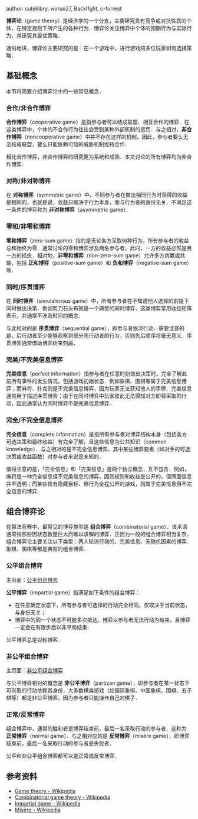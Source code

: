 author: cutekibry, woruo27, Backl1ght, c-forrest

**博弈论**（game theory）是经济学的一个分支，主要研究具有竞争或对抗性质的个体，在特定规则下所产生的各种行为．博弈论关注博弈中个体的预期行为与实际行为，并研究其最优策略．

通俗地讲，博弈论主要研究的是：在一个游戏中，进行游戏的多位玩家如何选择策略．

## 基础概念

本节将简要介绍博弈论中的一些常见概念．

### 合作/非合作博弈

**合作博弈**（cooperative game）是指参与者可以结成联盟、相互合作的博弈．在这类博弈中，个体的不合作行为往往会受到某种外部机制的惩罚．与之相对，**非合作博弈**（noncooperative game）中并不存在这样的机制，因此，参与者要么无法结成联盟，要么只能依赖可信的威胁机制维持合作．

相比合作博弈，非合作博弈的研究更为系统和成熟．本文讨论的所有博弈均为非合作博弈．

### 对称/非对称博弈

在 **对称博弈**（symmetric game）中，不同参与者在做出相同行为时获得的收益是相同的，也就是说，收益只取决于行为本身，而与行为者的身份无关．不满足这一条件的博弈称为 **非对称博弈**（asymmetric game）．

### 零和/非零和博弈

**零和博弈**（zero-sum game）指的是无论各方采取何种行为，所有参与者的收益总和始终为零．通常讨论的零和博弈涉及两名参与者，此时，一方的收益必然是另一方的损失．相对地，**非零和博弈**（non-zero-sum game）允许多方共赢或共输，包括 **正和博弈**（positive-sum game）和 **负和博弈**（negative-sum game）等．

### 同时/序贯博弈

在 **同时博弈**（simulatenous game）中，所有参与者在不知道他人选择的前提下同时做出决策．例如剪刀石头布就是一个典型的同时博弈．这类博弈常用收益矩阵表示，并通常不涉及时间的概念．

与此相对的是 **序贯博弈**（sequential game），即参与者依次行动．需要注意的是，后行动者至少能够观察到部分先行动者的行为，否则先后顺序将毫无意义．序贯博弈通常借助博弈树来刻画．

### 完美/不完美信息博弈

**完美信息**（perfect information）指参与者在任意时刻做出决策时，完全了解此前所有事件的发生情况，包括游戏初始状态．例如象棋、围棋等属于完美信息博弈；而麻将、扑克则是不完美信息博弈，因为玩家无法获知他人的手牌．完美信息通常用于描述序贯博弈；由于在同时博弈中玩家彼此无法得知对方即将采取的行动，因此通常认为同时博弈不是完美信息博弈．

### 完全/不完全信息博弈

**完全信息**（complete information）是指所有参与者对博弈结构本身（包括各方可选决策和最终收益）有完全了解，且这些信息为公共知识（common knowledge）．与之相对的是不完全信息博弈，其中某些博弈要素（如对手的可选决策或收益函数）对参与者来说是未知的．

值得注意的是，「完全信息」和「完美信息」是两个独立概念，互不包含．例如，麻将是一种完全信息但不完美信息的博弈，因其规则和收益是公开的，但牌面信息并不透明；而某些具有隐藏目标、但行为全程公开的游戏，则属于完美信息但不完全信息的博弈．

## 组合博弈论

在算法竞赛中，最常见的博弈类型是 **组合博弈**（combinatorial game）．该术语通常指那些因状态数量巨大而难以求解的博弈．正因为一般的组合博弈相当复杂，组合博弈论主要关注以下类型：两人轮流行动的、完美信息、无随机因素的博弈．象棋、围棋等都是典型的组合博弈．

### 公平组合博弈

主页面：[公平组合博弈](./impartial-game.md)

**公平博弈**（impartial game）指满足如下条件的组合博弈：

-   在任意确定状态下，所有参与者可选择的行动完全相同，仅取决于当前状态，与身份无关；
-   博弈中的同一个状态不可能多次抵达，博弈以参与者无法行动为结束，且博弈一定会在有限步后以非平局结束．

公平博弈总是对称博弈．

### 非公平组合博弈

主页面：[非公平组合博弈](./partizan-game.md)

与公平博弈相对的概念是 **非公平博弈**（partizan game），即参与者在某一状态下可采取的行动依赖其身份．大多数棋类游戏（如国际象棋、中国象棋、围棋、五子棋等）都是非公平博弈，因为参与者只能操作自己的棋子．

### 正常/反常博弈

组合博弈中，通常的胜利者是博弈结束前，最后一名采取行动的参与者．这称为 **正常博弈**（normal game）．与之相对应的是 **反常博弈**（misère game），即博弈结束前，最后一名采取行动的参与者是失败者．

公平和非公平组合博弈都可以是正常或反常博弈．

## 参考资料

-   [Game theory - Wikipedia](https://en.wikipedia.org/wiki/Game_theory)
-   [Combinatorial game theory - Wikipedia](https://en.wikipedia.org/wiki/Combinatorial_game_theory)
-   [Impartial game - Wikipedia](https://en.wikipedia.org/wiki/Impartial_game)
-   [Misère - Wikipedia](https://en.wikipedia.org/wiki/Mis%C3%A8re)
